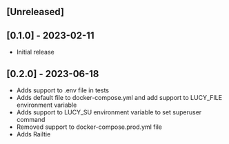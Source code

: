 ## [Unreleased]

## [0.1.0] - 2023-02-11

- Initial release

## [0.2.0] - 2023-06-18

- Adds support to .env file in tests
- Adds default file to docker-compose.yml and add support to LUCY_FILE environment variable
- Adds support to LUCY_SU environment variable to set superuser command
- Removed support to docker-compose.prod.yml file
- Adds Railtie


